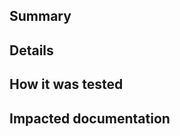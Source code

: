 <!--------------------------------------------------------------------------
👉 STEP 1: Before getting started, please read the contributor guidelines:
     https://rushstack.io/pages/contributing/get_started/
--------------------------------------------------------------------------->

<!--------------------------------------------------------------------------
👉 STEP 2: We thoughtfully review both implementation AND feature design.
     If you are making a nontrivial change, it's recommended to first create
     a GitHub issue and get feedback on your proposed design.
--------------------------------------------------------------------------->

<!--------------------------------------------------------------------------
👉 STEP 3: Write a concise but specific PR title in the box above.
     Prefix your PR with a relevant Rush Stack package name in brackets.
     For example, if your PR fixes the "@rushstack/ts-command-line" project,
     then your GitHub title might look like:

     "[ts-command-line] Add support for numeric command line parameters"
--------------------------------------------------------------------------->

## Summary

<!--------------------------------------------------------------------------
👉 STEP 4:  In a few sentences, write a summary explaining:

     From the perspective of an end user, what problem are you solving?
     What did you change?

     You can add the magic phrase "Fixes #1234" to automatically close
     issue #1234 when your PR is merged.
--------------------------------------------------------------------------->

## Details

<!--------------------------------------------------------------------------
👉 STEP 5: Provide additional details about your fix:

     How did you solve the problem?
     Mention any alternate approaches you considered.
     Did you completely solve the problem, or are some cases not handled yet?
     Does this change break backwards compatibility?
     Could any aspects of your change impact performance?
--------------------------------------------------------------------------->

## How it was tested

<!--------------------------------------------------------------------------
👉 STEP 6: What test cases did you use to validate your work?
     Given the complexities of how build tools interact with the OS, we only
     require unit tests for algorithmic code (e.g. parsing a string, sorting a list).
     Manual testing is fine; you might write something like:

     "Invoked 'rush install' with useWorkspaces=true and useWorkspaces=false
     and confirmed that peer dependencies were handled correctly."

     NOTE: Manual testing should be performed on the *final* commit.
     Pushing additional commits with "small" fixes often invalidates testing.
--------------------------------------------------------------------------->

## Impacted documentation

<!--------------------------------------------------------------------------
👉 STEP 7: Does your PR affect anything that is discussed in the
     website documentation?

     If you're able to fix the docs (thank you!), paste a URL for that PR.
     Otherwise, paste the URLs of each affected web page, so we're aware.
     If no docs are impacted, you can delete this section.

     If you modified a JSON schema, remember to update init templates such as:
     rush-lib/assets/rush-init/*.json
     api-extractor/src/schemas/api-extractor-template.json
--------------------------------------------------------------------------->

<!--------------------------------------------------------------------------
👉 STEP 8: Don't forget to run "rush change":

     https://rushjs.io/pages/best_practices/change_logs/
--------------------------------------------------------------------------->


<!-- Have a question?  Ask for help in the chat room: https://rushstack.zulipchat.com/ -->
